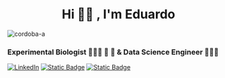 <h1 align="center">Hi 👋🏼 , I'm Eduardo</h1>


<p align="left"> 
    <img src="https://komarev.com/ghpvc/?username=cordoba-a&label=Profile%20views&color=228B22&style=flat" alt="cordoba-a" 
</p>

<h3 align="left">Experimental Biologist  👨🏻‍🔬 🌱 🔬 & Data Science Engineer  🧑🏻‍💻 </h3>

<a href="https://www.linkedin.com/in/eduardocordobaa/">
  <img alt="LinkedIn" src="https://img.shields.io/badge/-Eduardo_Cordoba-228B22?style=flat-square&logo=Linkedin&logoColor=white&link=https://www.linkedin.com/in/eduardocordobaa/"></a>  
<a href="https://www.paypal.com/donate/?hosted_button_id=SFZ6SHWHBY2XA"> 
    <img alt="Static Badge" src="https://img.shields.io/badge/cafecito-purple?style=social&logo=buy%20me%20a%20coffee"></a> 
<a href="https://buymeacoffee.com/coae"> 
    <img alt="Static Badge" src="https://img.shields.io/badge/buy_me_a_coffee-purple?style=social&logo=buy%20me%20a%20coffee">
</a>





